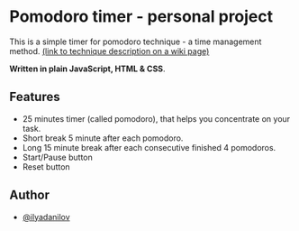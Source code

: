 
# Pomodoro timer - personal project

This is a simple timer for pomodoro technique - a time management method. [(link to technique description on a wiki page)](https://en.wikipedia.org/wiki/Pomodoro_Technique)

**Written in plain JavaScript, HTML & CSS**.


## Features

- 25 minutes timer (called pomodoro), that helps you concentrate on your task.
- Short break 5 minute after each pomodoro.
- Long 15 minute break after each consecutive finished 4 pomodoros.
- Start/Pause button
- Reset button


## Author

- [@ilyadanilov](https://www.github.com/ilyadanilov)

